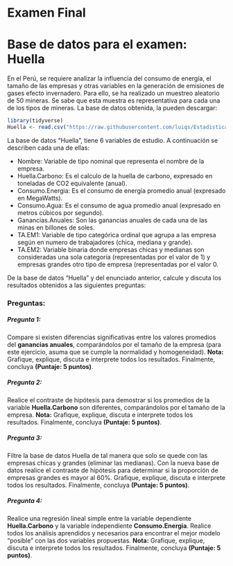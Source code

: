 Examen Final
================

# Base de datos para el examen: Huella

En el Perú, se requiere analizar la influencia del consumo de energía,
el tamaño de las empresas y otras variables en la generación de
emisiones de gases efecto invernadero. Para ello, se ha realizado un
muestreo aleatorio de 50 mineras. Se sabe que esta muestra es
representativa para cada una de los tipos de mineras. La base de datos
obtenida, la pueden descargar:

``` r
library(tidyverse)
Huella <- read.csv("https://raw.githubusercontent.com/luiqs/Estadistica-Aplicada/main/PDB/Huella.csv")
```

La base de datos “Huella”, tiene 6 variables de estudio. A continuación
se describen cada una de ellas:

-   Nombre: Variable de tipo nominal que representa el nombre de la
    empresa.
-   Huella.Carbono: Es el calculo de la huella de carbono, expresado en
    toneladas de CO2 equivalente (anual).
-   Consumo.Energia: Es el consumo de energía promedio anual (expresado
    en MegaWatts).
-   Consumo.Agua: Es el consumo de agua promedio anual (expresado en
    metros cúbicos por segundo).
-   Ganancias.Anuales: Son las ganancias anuales de cada una de las
    minas en billones de soles.
-   TA.EM1: Variable de tipo categórica ordinal que agrupa a las empresa
    según en numero de trabajadores (chica, mediana y grande).
-   TA.EM2: Variable binaria donde empresas chicas y medianas son
    consideradas una sola categoría (representadas por el valor de 1) y
    empresas grandes otro tipo de empresa (representadas por el valor 0.

De la base de datos “Huella” y del enunciado anterior, calcule y discuta
los resultados obtenidos a las siguientes preguntas:

### Preguntas:

##### Pregunta 1:

Compare si existen diferencias significativas entre los valores
promedios del **ganancias anuales**, comparándolos por el tamaño de la
empresa (para este ejercicio, asuma que se cumple la normalidad y
homogeneidad). **Nota:** Grafique, explique, discuta e interprete todos
los resultados. Finalmente, concluya **(Puntaje: 5 puntos)**.

##### Pregunta 2:

Realice el contraste de hipótesis para demostrar si los promedios de la
variable **Huella.Carbono** son diferentes, comparándolos por el tamaño
de la empresa. **Nota:** Grafique, explique, discuta e interprete todos
los resultados. Finalmente, concluya **(Puntaje: 5 puntos)**.

##### Pregunta 3:

Filtre la base de datos Huella de tal manera que solo se quede con las
empresas chicas y grandes (eliminar las medianas). Con la nueva base de
datos realice el contraste de hipótesis para determinar si la proporción
de empresas grandes es mayor al 60%. Grafique, explique, discuta e
interprete todos los resultados. Finalmente, concluya **(Puntaje: 5
puntos)**.

##### Pregunta 4:

Realice una regresión lineal simple entre la variable dependiente
**Huella.Carbono** y la variable independiente **Consumo.Energia**.
Realice todos los análisis aprendidos y necesarios para encontrar el
mejor modelo “posible” con las dos variables propuestas. **Nota:**
Grafique, explique, discuta e interprete todos los resultados.
Finalmente, concluya **(Puntaje: 5 puntos)**.

